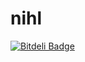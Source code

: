 nihl
====


[![Bitdeli Badge](https://d2weczhvl823v0.cloudfront.net/Shelob9/nihl/trend.png)](https://bitdeli.com/free "Bitdeli Badge")

